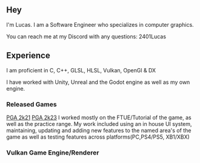 ## Hey
I'm Lucas. I am a Software Engineer who specializes in computer graphics.

You can reach me at my Discord with any questions: 2401Lucas

## Experience
I am proficient in C, C++, GLSL, HLSL, Vulkan, OpenGl & DX

I have worked with Unity, Unreal and the Godot engine as well as my own engine.

### Released Games
[PGA 2k21](https://www.metacritic.com/game/playstation-5/pga-tour-2k21)
[PGA 2k23](https://www.metacritic.com/game/playstation-5/pga-tour-2k23)
I worked mostly on the FTUE/Tutorial of the game, as well as the practice range. My work included using an in house UI system, maintaining, updating and adding new features to the named area's of the game as well as testing features across platforms(PC,PS4/PS5, XB1/XBX) 

### Vulkan Game Engine/Renderer
